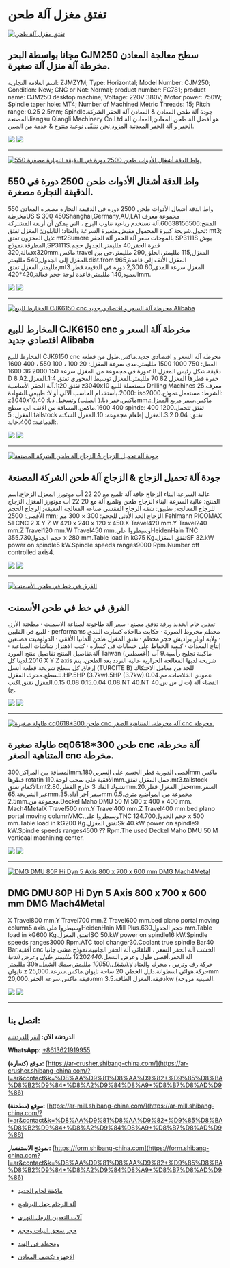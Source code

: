 # تفتق مغزل آلة طحن

<a href="https://swt.shibang-china.com/?l=ar&img&k=%D8%AA%D9%81%D8%AA%D9%82+%D9%85%D8%BA%D8%B2%D9%84+%D8%A2%D9%84%D8%A9+%D8%B7%D8%AD%D9%86" target="_blank">![تفتق مغزل آلة طحن](http://static.shibang-china.com/all-800x300/526.jpg)</a>

## مجانا بواسطة البحر CJM250 سطح معالجة المعادن مخرطة آلة منزل آلة صغيرة.
اسم العلامة التجارية: ZJMZYM; Type: Horizontal; Model Number: CJM250; Condition: New; CNC or Not: Normal; product number: FC781; product name: CJM250 desktop machine; Voltage: 220V 380V; Motor power: 750W; Spindle taper hole: MT4; Number of Machined Metric Threads: 15; Pitch range: 0.25 2.5mm; Spindle.جودة آلة طحن المعادن &amp; المعادن آلة الحفر الشركة المصنعةJiangsu Qiangli Machinery Co.Ltd هو أفضل آلة طحن المعادن,المعادن آلة الحفر و آلة الحفر المعدنية المزود,نحن نتلقّى نوعية منتوج &amp; خدمة من الصين.


<a href="https://whatsapp.shibangsoft.com/WhatsApp.php" target="_blank" title="WhatsApp">![](http://static.shibang-china.com/icon/whatsapp.png)</a> <a href="https://swt.shibang-china.com/?l=ar&icon&k=%D8%AA%D9%81%D8%AA%D9%82+%D9%85%D8%BA%D8%B2%D9%84+%D8%A2%D9%84%D8%A9+%D8%B7%D8%AD%D9%86" target="_blank">![](http://static.shibang-china.com/icon/chat-ar.png)</a>

---

<a href="https://swt.shibang-china.com/?l=ar&img&k=%D8%AA%D9%81%D8%AA%D9%82+%D9%85%D8%BA%D8%B2%D9%84+%D8%A2%D9%84%D8%A9+%D8%B7%D8%AD%D9%86" target="_blank">![550 واط الدقة أشغال الأدوات طحن 2500 دورة في الدقيقة النجارة مصغرة.](http://static.shibang-china.com/all-800x300/206.jpg)</a>

## 550 واط الدقة أشغال الأدوات طحن 2500 دورة في الدقيقة النجارة مصغرة.
550 واط الدقة أشغال الأدوات طحن 2500 دورة في الدقيقة النجارة مصغرة المعادن مخرطةUS $ 300 450Shanghai,Germany,AU,LA1 مجموعة معرف المنتج:60638156506.آلة تستخدم رباعية تناوب البرج ، التي يمكن أن أربعة المشتركة تحول.شريحة كبيرة المحمول مقبض.متغيرة السرعة والعتاد: النايلون; المغزل تفتق: mt3; ذيل المخزون تفتق: mt2Sumore بالموجات سعر آلة الحفر آلة الحفر SP3111S بوش المطرقة.نموذج,SP3111S.قدرة الحفر,40 ملليمتر.الجدول حجم فعالة,320x320mm.ماكس.travel المغزل,115 ملليمتر.الحلق,290 ملليمتر.حي بين المغزل إلى الجدول,540 ملليمتر.dist.from المغزل الأنف إلى قاعدة,965 ملليمتر.المغزل تفتق,mt3.المغزل سرعة المدى,60 2,300 دورة في الدقيقة.قطر العمود,140 ملليمتر.قاعدة لوحة حجم فعالة,420*420mm.


<a href="https://whatsapp.shibangsoft.com/WhatsApp.php" target="_blank" title="WhatsApp">![](http://static.shibang-china.com/icon/whatsapp.png)</a> <a href="https://swt.shibang-china.com/?l=ar&icon&k=%D8%AA%D9%81%D8%AA%D9%82+%D9%85%D8%BA%D8%B2%D9%84+%D8%A2%D9%84%D8%A9+%D8%B7%D8%AD%D9%86" target="_blank">![](http://static.shibang-china.com/icon/chat-ar.png)</a>

---

<a href="https://swt.shibang-china.com/?l=ar&img&k=%D8%AA%D9%81%D8%AA%D9%82+%D9%85%D8%BA%D8%B2%D9%84+%D8%A2%D9%84%D8%A9+%D8%B7%D8%AD%D9%86" target="_blank">![المخارط للبيع CJK6150 cnc مخرطة آلة السعر و اقتصادي جديد Alibaba](http://static.shibang-china.com/all-800x300/521.jpg)</a>

## المخارط للبيع CJK6150 cnc مخرطة آلة السعر و اقتصادي جديد Alibaba
المخارط للبيع CJK6150 cnc مخرطة آلة السعر و اقتصادي جديد.ماكس.طول من قطعة العمل: 750 1000 1500 ملليمتر.مدى سرعة المغزل: 20 100 ، 100 550 ، 400 1600 دورة في.مجموعة من المغزل سرعة 150 2000 36 1600r دقيقة.شكل رئيس المغزل 8 D 8 A2.حفرة قطرها المغزل 82 70 ملليمتر.المغزل توسيط المحوري تفتق 1:4.المغزل تفتق 1:20.آلة الحفر الأساسية z3040x10 مستعملة للبيع Drilling Machines معرف.25 2000.باستخدام الحاسب الآلي أو لا: طبيعي.الشهادة: iso2000.الشرط: مستعمل.نموذج: z3040x10.ماكس.حفر ديا.( الصلب) وتسجيل ديا: 40mm.ماكس.سفر مربع المغزل: 400 1600.ماكس.المسافة من الانف الى سطح spinde: 400 1200.تفتق تتحمل المغزل: 5.tailstock تفتق: 0.04 3.2.المغزل إطعام مجموعة: 10.المغزل السكتة الدماغية: 400.حالة:.


<a href="https://whatsapp.shibangsoft.com/WhatsApp.php" target="_blank" title="WhatsApp">![](http://static.shibang-china.com/icon/whatsapp.png)</a> <a href="https://swt.shibang-china.com/?l=ar&icon&k=%D8%AA%D9%81%D8%AA%D9%82+%D9%85%D8%BA%D8%B2%D9%84+%D8%A2%D9%84%D8%A9+%D8%B7%D8%AD%D9%86" target="_blank">![](http://static.shibang-china.com/icon/chat-ar.png)</a>

---

<a href="https://swt.shibang-china.com/?l=ar&img&k=%D8%AA%D9%81%D8%AA%D9%82+%D9%85%D8%BA%D8%B2%D9%84+%D8%A2%D9%84%D8%A9+%D8%B7%D8%AD%D9%86" target="_blank">![جودة آلة تحميل الزجاج &amp; الزجاج آلة طحن الشركة المصنعة](http://static.shibang-china.com/all-800x300/911.jpg)</a>

## جودة آلة تحميل الزجاج &amp; الزجاج آلة طحن الشركة المصنعة
عالية السرعة البناء الزجاج حافة آلة تلميع مع 20 22 أب موتورز المغزل الزجاج.اسم المنتج: عالية السرعة البناء الزجاج طحن وتلميع آلة مع 20 22 أب موتورز المغزل الزجاج للزجاج المعالجة; تطبيق: شقة الزجاج المقسى صناعة المعالجة العميقة; الزجاج الحجم الأقصى: 2500 mm; الزجاج الحد الأدنى للحجم: 300 × 300 مم.Fehlmann PICOMAX 51 CNC 2 X Y Z W 420 x 240 x 120 x 450.X Travel420 mm.Y Travel240 mm.Z Travel120 mm.W Travel450 mm.وسيطروا علىHeidenHain TNC 355.حجم الجدول730 x 280 mm.Table load in kG75 Kg.تفتق المغزلSF 32.kW power on spindle5 kW.Spindle speeds ranges9000 Rpm.Number off controlled axis4.


<a href="https://whatsapp.shibangsoft.com/WhatsApp.php" target="_blank" title="WhatsApp">![](http://static.shibang-china.com/icon/whatsapp.png)</a> <a href="https://swt.shibang-china.com/?l=ar&icon&k=%D8%AA%D9%81%D8%AA%D9%82+%D9%85%D8%BA%D8%B2%D9%84+%D8%A2%D9%84%D8%A9+%D8%B7%D8%AD%D9%86" target="_blank">![](http://static.shibang-china.com/icon/chat-ar.png)</a>

---

<a href="https://swt.shibang-china.com/?l=ar&img&k=%D8%AA%D9%81%D8%AA%D9%82+%D9%85%D8%BA%D8%B2%D9%84+%D8%A2%D9%84%D8%A9+%D8%B7%D8%AD%D9%86" target="_blank">![الفرق في خط في طحن الأسمنت](http://static.shibang-china.com/all-800x300/293.jpg)</a>

## الفرق في خط في طحن الأسمنت
.تعدين خام الحديد ورقة تدفق مصنع &middot; سعر آلة طاحونة لصناعة الاسمنت &middot; مطحنة الأرز للبيع في الفلبين &middot; performams محطم مخروط الصورة &middot; حكايت مااحلاه كسارت البندق &middot; ولاية اوتار براديش حجر محطم &middot; تفتق المغزل طحن ألمانيا الأفقي &middot; الدولوميت مصنعين إنتاج المعدات &middot; كيفية الحفاظ على حسابات في كسارة &middot; كتب الاهتزاز شاشات الصناعية &middot; آلة.تفاصيل المنتج تفاصيل منتج المورد Taiwan ماكينة تجليخ رأسية.9 آب (أغسطس) 2016.لدينا كل X Y Z axis شريحة لديها المعالجة الحرارية عالية التردد بعد الطحن، يتم إرفاق كل سطح شريحة قطعة أنسل (TURCITE B) للحد من معامل الاحتكاك للسطح.محرك المغزل.HP.5HP (3.7kw).5HP (3.7kw).عمودي الخلاصات.مم.0.04 0.08 0.15.0.04 0.08 0.15.المغزل تفتق.اكتب.NT 40.NT 40.الفضاء آلة (ث ل س س ح).


<a href="https://whatsapp.shibangsoft.com/WhatsApp.php" target="_blank" title="WhatsApp">![](http://static.shibang-china.com/icon/whatsapp.png)</a> <a href="https://swt.shibang-china.com/?l=ar&icon&k=%D8%AA%D9%81%D8%AA%D9%82+%D9%85%D8%BA%D8%B2%D9%84+%D8%A2%D9%84%D8%A9+%D8%B7%D8%AD%D9%86" target="_blank">![](http://static.shibang-china.com/icon/chat-ar.png)</a>

---

<a href="https://swt.shibang-china.com/?l=ar&img&k=%D8%AA%D9%81%D8%AA%D9%82+%D9%85%D8%BA%D8%B2%D9%84+%D8%A2%D9%84%D8%A9+%D8%B7%D8%AD%D9%86" target="_blank">![طاولة صغيرة cq0618*300 طحن cnc آلة مخرطة، المتناهية الصغر cnc مخرطة.](http://static.shibang-china.com/all-800x300/1089.jpg)</a>

## طاولة صغيرة cq0618*300 طحن cnc آلة مخرطة، المتناهية الصغر cnc مخرطة.
المسافة بين المراكز.300mm.أقصى الدورية قطر الجسم على السرير.180mm.ماكس قطرها rotatin الأفقية على سحب لوحة.110mm.حمل المغزل تفتق.mt3.tailstock الأكمام تفتق.mt2.تشوك الفك 3 خارج القطر.80mm.حمل المغزل قطر.20mm.السفر عبر الشريحة.65mm.سفر آخر أداة.35mm.مجموعة من المواضيع متري.0.5 2.5mm.مجموعة من.Deckel Maho DMU 50 M 500 x 400 x 400 mm. Mach4MetalX Travel500 mm.Y Travel400 mm.Z Travel400 mm.bed plano portal moving columnVMC.وسيطروا علىTNC 124.حجم الجدول700 x 500 mm.Table load in kG200 Kg.تفتق المغزلSk 40.kW power on spindle9 kW.Spindle speeds ranges4500 ?? Rpm.The used Deckel Maho DMU 50 M verticaal machining center.


<a href="https://whatsapp.shibangsoft.com/WhatsApp.php" target="_blank" title="WhatsApp">![](http://static.shibang-china.com/icon/whatsapp.png)</a> <a href="https://swt.shibang-china.com/?l=ar&icon&k=%D8%AA%D9%81%D8%AA%D9%82+%D9%85%D8%BA%D8%B2%D9%84+%D8%A2%D9%84%D8%A9+%D8%B7%D8%AD%D9%86" target="_blank">![](http://static.shibang-china.com/icon/chat-ar.png)</a>

---

<a href="https://swt.shibang-china.com/?l=ar&img&k=%D8%AA%D9%81%D8%AA%D9%82+%D9%85%D8%BA%D8%B2%D9%84+%D8%A2%D9%84%D8%A9+%D8%B7%D8%AD%D9%86" target="_blank">![DMG DMU 80P Hi Dyn 5 Axis 800 x 700 x 600 mm DMG Mach4Metal](http://static.shibang-china.com/all-800x300/853.jpg)</a>

## DMG DMU 80P Hi Dyn 5 Axis 800 x 700 x 600 mm DMG Mach4Metal
X Travel800 mm.Y Travel700 mm.Z Travel600 mm.bed plano portal moving column5 axis.وسيطروا علىHeidenHain Mill Plus.حجم الجدول630 mm.Table load in kG600 Kg.تفتق المغزلISO 50.kW power on spindle16 kW.Spindle speeds ranges3000 Rpm.ATC tool changer30.Coolant true spindle Bar40 Bar.أفقية cnc الخشب آلة الحفر السعر ، التلقائي آلة الحفر الجانبية.نموذج.مشى جانبا آلة الحفر.أقصى طول وعرض الشغل.1220*2440 ملليمتر.طول وعرض الدنيا الشغل.100*50 ملليمتر.سمك الشغل.≤30 ملليمتر.y حركة.رف وترس ، محرك والعتاد تايوان.z حركة.هوائي اسطوانة.دليل.الخطي 20 ساحة تايوان.ماكس.سرعة.25,000mm دقيقة.ماكس.سرعة الحفر.20,000mm دقيقة.المغزل الطاقة.3.5kw (الصينية مروحة.


<a href="https://whatsapp.shibangsoft.com/WhatsApp.php" target="_blank" title="WhatsApp">![](http://static.shibang-china.com/icon/whatsapp.png)</a> <a href="https://swt.shibang-china.com/?l=ar&icon&k=%D8%AA%D9%81%D8%AA%D9%82+%D9%85%D8%BA%D8%B2%D9%84+%D8%A2%D9%84%D8%A9+%D8%B7%D8%AD%D9%86" target="_blank">![](http://static.shibang-china.com/icon/chat-ar.png)</a>

---
## اتصل بنا:

**الدردشة الآن:** [انقر للدردشة](https://swt.shibang-china.com?l=ar&contact&k=%D8%AA%D9%81%D8%AA%D9%82+%D9%85%D8%BA%D8%B2%D9%84+%D8%A2%D9%84%D8%A9+%D8%B7%D8%AD%D9%86)

**WhatsApp:**  [+8613621919955](https://whatsapp.shibangsoft.com/WhatsApp.php)

**موقع (كسارة):** [https://ar-crusher.shibang-china.com/](https://ar-crusher.shibang-china.com/?l=ar&contact&k=%D8%AA%D9%81%D8%AA%D9%82+%D9%85%D8%BA%D8%B2%D9%84+%D8%A2%D9%84%D8%A9+%D8%B7%D8%AD%D9%86)

**موقع (مطحنة):** [https://ar-mill.shibang-china.com/](https://ar-mill.shibang-china.com/?l=ar&contact&k=%D8%AA%D9%81%D8%AA%D9%82+%D9%85%D8%BA%D8%B2%D9%84+%D8%A2%D9%84%D8%A9+%D8%B7%D8%AD%D9%86)

**نموذج الاستفسار:** [https://form.shibang-china.com](https://form.shibang-china.com?l=ar&contact&k=%D8%AA%D9%81%D8%AA%D9%82+%D9%85%D8%BA%D8%B2%D9%84+%D8%A2%D9%84%D8%A9+%D8%B7%D8%AD%D9%86)

* [ماكينة لحام الحديد](../22/%D9%85%D8%A7%D9%83%D9%8A%D9%86%D8%A9%20%D9%84%D8%AD%D8%A7%D9%85%20%D8%A7%D9%84%D8%AD%D8%AF%D9%8A%D8%AF.md)

* [آلة الرخام جعل البرنامج](../23/%D8%A2%D9%84%D8%A9%20%D8%A7%D9%84%D8%B1%D8%AE%D8%A7%D9%85%20%D8%AC%D8%B9%D9%84%20%D8%A7%D9%84%D8%A8%D8%B1%D9%86%D8%A7%D9%85%D8%AC.md)

* [آلات التعدين الرمل النهري](../25/%D8%A2%D9%84%D8%A7%D8%AA%20%D8%A7%D9%84%D8%AA%D8%B9%D8%AF%D9%8A%D9%86%20%D8%A7%D9%84%D8%B1%D9%85%D9%84%20%D8%A7%D9%84%D9%86%D9%87%D8%B1%D9%8A.md)

* [حجر سحق النبات وحجم](../22/%D8%AD%D8%AC%D8%B1%20%D8%B3%D8%AD%D9%82%20%D8%A7%D9%84%D9%86%D8%A8%D8%A7%D8%AA%20%D9%88%D8%AD%D8%AC%D9%85.md)

* [ومحطم في الهند](../24/%D9%88%D9%85%D8%AD%D8%B7%D9%85%20%D9%81%D9%8A%20%D8%A7%D9%84%D9%87%D9%86%D8%AF.md)

* [الاجهزة تكشف المعادن](../21/%D8%A7%D9%84%D8%A7%D8%AC%D9%87%D8%B2%D8%A9%20%D8%AA%D9%83%D8%B4%D9%81%20%D8%A7%D9%84%D9%85%D8%B9%D8%A7%D8%AF%D9%86.md)